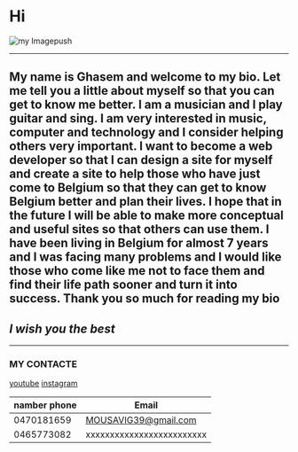 # Hi

![my Image](../Q.jpg)push

---

## My name is Ghasem and welcome to my bio. Let me tell you a little about myself so that you can get to know me better. I am a musician and I play guitar and sing. I am very interested in music, computer and technology and I consider helping others very important. I want to become a web developer so that I can design a site for myself and create a site to help those who have just come to Belgium so that they can get to know Belgium better and plan their lives. I hope that in the future I will be able to make more conceptual and useful sites so that others can use them. I have been living in Belgium for almost 7 years and I was facing many problems and I would like those who come like me not to face them and find their life path sooner and turn it into success. Thank you so much for reading my bio

## _I wish you the best_

---

### **MY CONTACTE**

[youtube](https://www.youtube.com/channel/UCS7o36sFAAQhCZ_7xNxPynw "QasemMousavi")
[instagram](https://www.instagram.com/p/CeboFY7oNBn/ "QasemMousavi")

| namber phone | Email                     |
| ------------ | ------------------------- |
| 0470181659   | MOUSAVIG39@gmail.com      |
| 0465773082   | xxxxxxxxxxxxxxxxxxxxxxxxx |
